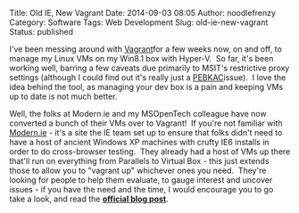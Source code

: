 Title: Old IE, New Vagrant
Date: 2014-09-03 08:05
Author: noodlefrenzy
Category: Software
Tags: Web Development
Slug: old-ie-new-vagrant
Status: published

I've been messing around with
[Vagrant](http://www.vagrantup.com/ "Vagrant")for a few weeks now, on
and off, to manage my Linux VMs on my Win8.1 box with Hyper-V.  So far,
it's been working well, barring a few caveats due primarily to MSIT's
restrictive proxy settings (although I could find out it's really just a
[PEBKAC](http://en.wikipedia.org/wiki/User_error#Acronyms_and_other_names)issue).
 I love the idea behind the tool, as managing your dev box is a pain and
keeping VMs up to date is not much better.

Well, the folks at Modern.ie and my MSOpenTech colleague have now
converted a bunch of their VMs over to Vagrant!  If you're not familiar
with [Modern.ie](http://modern.ie) - it's a site the IE team set up to
ensure that folks didn't need to have a host of ancient Windows XP
machines with crufty IE6 installs in order to do cross-browser testing.
 They already had a host of VMs up there that'll run on everything from
Parallels to Virtual Box - this just extends those to allow you to
"vagrant up" whichever ones you need.  They're looking for people to
help them evaluate, to gauge interest and uncover issues - if you have
the need and the time, I would encourage you to go take a look, and read
the **[official blog
post](http://blog.syntaxc4.net/post/2014/09/03/windows-boxes-for-vagrant-courtesy-of-modern-ie.aspx "Modern.ie on Vagrant")**.

